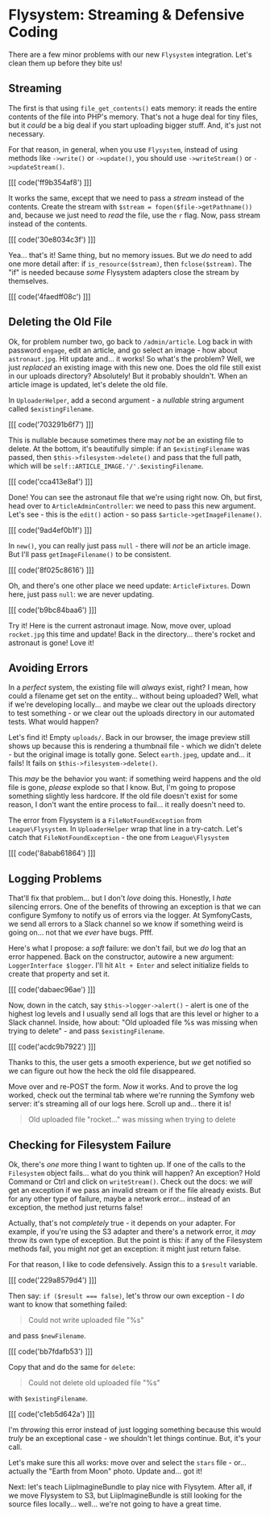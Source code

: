 # Flysystem: Streaming & Defensive Coding

There are a few minor problems with our new `Flysystem` integration. Let's clean
them up before they bite us!

## Streaming

The first is that using `file_get_contents()` eats memory: it reads the entire
contents of the file into PHP's memory. That's not a huge deal for tiny files,
but it *could* be a big deal if you start uploading bigger stuff. And, it's just
not necessary.

For that reason, in general, when you use `Flysystem`, instead of using methods
like `->write()` or `->update()`, you should use `->writeStream()` or `->updateStream()`.

[[[ code('ff9b354af8') ]]]

It works the same, except that we need to pass a *stream* instead of the contents.
Create the stream with `$stream = fopen($file->getPathname())` and, because we just
need to *read* the file, use the `r` flag. Now, pass stream instead of the contents.

[[[ code('30e8034c3f') ]]]

Yea... that's it! Same thing, but no memory issues. But we *do* need to add one
more detail after: if `is_resource($stream)`, then `fclose($stream)`. The "if"
is needed because *some* Flysystem adapters close the stream by themselves.

[[[ code('4faedff08c') ]]]

## Deleting the Old File

Ok, for problem number two, go back to `/admin/article`. Log back in with password
`engage`, edit an article, and go select an image - how about `astronaut.jpg`. Hit
update and... it works! So what's the problem? Well, we just *replaced* an existing
image with this new one. Does the old file still exist in our uploads directory?
Absolutely! But it probably shouldn't. When an article image is updated, let's
delete the old file.

In `UploaderHelper`, add a second argument - a *nullable* string argument called
`$existingFilename`. 

[[[ code('703291b6f7') ]]]

This is nullable because sometimes there may *not* be an existing
file to delete. At the bottom, it's beautifully simple: if an `$existingFilename`
was passed, then `$this->filesystem->delete()` and pass that
the full path, which will be `self::ARTICLE_IMAGE.'/'.$existingFilename`.

[[[ code('cca413e8af') ]]]

Done! You can see the astronaut file that we're using right now. Oh, but first,
head over to `ArticleAdminController`: we need to pass this new argument.
Let's see - this is the `edit()` action - so pass `$article->getImageFilename()`.

[[[ code('9ad4ef0b1f') ]]]

In `new()`, you can really just pass `null` - there will *not* be an article image.
But I'll pass `getImageFilename()` to be consistent.

[[[ code('8f025c8616') ]]]

Oh, and there's one other place we need update: `ArticleFixtures`. Down here, just
pass `null`: we are never updating.

[[[ code('b9bc84baa6') ]]]

Try it! Here is the current astronaut image. Now, move over, upload `rocket.jpg`
this time and update! Back in the directory... there's rocket and astronaut is gone!
Love it!

## Avoiding Errors

In a *perfect* system, the existing file will *always* exist, right? I mean,
how could a filename get set on the entity... without being uploaded? Well, what
if we're developing locally... and maybe we clear out the uploads directory to
test something - or we clear out the uploads directory in our automated tests.
What would happen?

Let's find it! Empty `uploads/`. Back in our browser, the image preview still
shows up because this is rendering a thumbnail file - which we didn't delete -
but the original image is totally gone. Select `earth.jpeg`, update and... it fails! It fails on `$this->filesystem->delete()`.

This *may* be the behavior you want: if something weird happens and the old file
is gone, *please* explode so that I know. But, I'm going to propose something slightly
less hardcore. If the old file doesn't exist for some reason, I don't want the entire
process to fail... it really doesn't need to.

The error from Flysystem is a `FileNotFoundException` from  `League\Flysystem`.
In `UploaderHelper` wrap that line in a try-catch. Let's catch that
`FileNotFoundException` - the one from `League\Flysystem`

[[[ code('8abab61864') ]]]

## Logging Problems

That'll fix that problem... but I don't *love* doing this. Honestly, I *hate*
silencing errors. One of the benefits of throwing an exception is that we can
configure Symfony to notify us of errors via the logger. At SymfonyCasts, we send
all errors to a Slack channel so we know if something weird is going on... not that
we *ever* have bugs. Pfff.

Here's what I propose: a *soft* failure: we don't fail, but we *do* log that an
error happened. Back on the constructor, autowire a new argument:
`LoggerInterface $logger`. I'll hit `Alt + Enter` and select initialize fields to
create that property and set it. 

[[[ code('dabaec96ae') ]]]

Now, down in the catch, say `$this->logger->alert()` - alert is one of the highest 
log levels and I usually send all logs that are this level or higher to a Slack channel. 
Inside, how about: "Old uploaded file %s was missing when trying to delete" - and pass
`$existingFilename`.

[[[ code('acdc9b7922') ]]]

Thanks to this, the user gets a smooth experience, but *we* get notified so we
can figure out how the heck the old file disappeared.

Move over and re-POST the form. *Now* it works. And to prove the log worked,
check out the terminal tab where we're running the Symfony web server: it's streaming
all of our logs here. Scroll up and... there it is!

> Old uploaded file "rocket..." was missing when trying to delete

## Checking for Filesystem Failure

Ok, there's *one* more thing I want to tighten up. If one of the calls to the
`Filesystem` object fails... what do you think will happen? An exception? Hold
Command or Ctrl and click on `writeStream()`. Check out the docs: we *will* get
an exception if we pass an invalid stream or if the file already exists. But for
any other type of failure, maybe a network error... instead of an exception, the
method just returns false!

Actually, that's not *completely* true - it depends on your adapter. For example,
if you're using the S3 adapter and there's a network error, it *may* throw its
own type of exception. But the point is this: if any of the Filesystem methods
fail, you might *not* get an exception: it might just return false.

For that reason, I like to code defensively. Assign this to a `$result` variable.

[[[ code('229a8579d4') ]]]

Then say: `if ($result === false)`, let's throw our own exception - I *do* want
to know that something failed:

> Could not write uploaded file "%s"

and pass `$newFilename`. 

[[[ code('bb7fdafb53') ]]]

Copy that and do the same for `delete`:

> Could not delete old uploaded file "%s"

with `$existingFilename`. 

[[[ code('c1eb5d642a') ]]]

I'm *throwing* this error instead of just logging something because this would *truly* 
be an exceptional case - we shouldn't let things continue. But, it's your call.

Let's make sure this all works: move over and select the `stars` file - or...
actually the "Earth from Moon" photo. Update and... got it!

Next: let's teach LiipImagineBundle to play nice with Flysytem. After all, if we
move Flysystem to S3, but LiipImagineBundle is still looking for the source files
locally... well... we're not going to have a great time.

